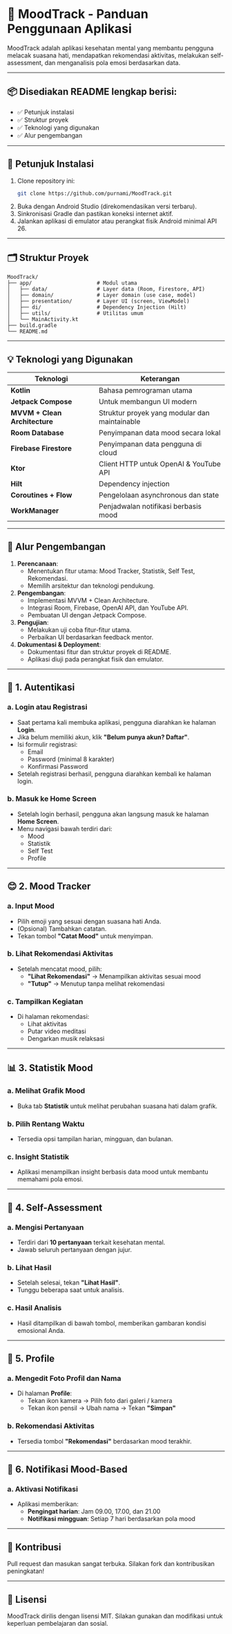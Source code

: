 
# 📱 MoodTrack - Panduan Penggunaan Aplikasi

MoodTrack adalah aplikasi kesehatan mental yang membantu pengguna melacak suasana hati, mendapatkan rekomendasi aktivitas, melakukan self-assessment, dan menganalisis pola emosi berdasarkan data.

---

## 📦 Disediakan README lengkap berisi:

- ✅ Petunjuk instalasi  
- ✅ Struktur proyek  
- ✅ Teknologi yang digunakan  
- ✅ Alur pengembangan  

---

## 🔧 Petunjuk Instalasi

1. Clone repository ini:
   ```bash
   git clone https://github.com/purnami/MoodTrack.git
   ```
2. Buka dengan Android Studio (direkomendasikan versi terbaru).
3. Sinkronisasi Gradle dan pastikan koneksi internet aktif.
4. Jalankan aplikasi di emulator atau perangkat fisik Android minimal API 26.

---

## 🗂️ Struktur Proyek

```
MoodTrack/
├── app/                     # Modul utama
│   ├── data/                # Layer data (Room, Firestore, API)
│   ├── domain/              # Layer domain (use case, model)
│   ├── presentation/        # Layer UI (screen, ViewModel)
│   ├── di/                  # Dependency Injection (Hilt)
│   ├── utils/               # Utilitas umum
│   └── MainActivity.kt
├── build.gradle
└── README.md
```

---

## 💡 Teknologi yang Digunakan

| Teknologi | Keterangan |
|----------|------------|
| **Kotlin** | Bahasa pemrograman utama |
| **Jetpack Compose** | Untuk membangun UI modern |
| **MVVM + Clean Architecture** | Struktur proyek yang modular dan maintainable |
| **Room Database** | Penyimpanan data mood secara lokal |
| **Firebase Firestore** | Penyimpanan data pengguna di cloud |
| **Ktor** | Client HTTP untuk OpenAI & YouTube API |
| **Hilt** | Dependency injection |
| **Coroutines + Flow** | Pengelolaan asynchronous dan state |
| **WorkManager** | Penjadwalan notifikasi berbasis mood |

---

## 🔁 Alur Pengembangan

1. **Perencanaan**:
   - Menentukan fitur utama: Mood Tracker, Statistik, Self Test, Rekomendasi.
   - Memilih arsitektur dan teknologi pendukung.
2. **Pengembangan**:
   - Implementasi MVVM + Clean Architecture.
   - Integrasi Room, Firebase, OpenAI API, dan YouTube API.
   - Pembuatan UI dengan Jetpack Compose.
3. **Pengujian**:
   - Melakukan uji coba fitur-fitur utama.
   - Perbaikan UI berdasarkan feedback mentor.
4. **Dokumentasi & Deployment**:
   - Dokumentasi fitur dan struktur proyek di README.
   - Aplikasi diuji pada perangkat fisik dan emulator.

---

## 🔐 1. Autentikasi

### a. Login atau Registrasi
- Saat pertama kali membuka aplikasi, pengguna diarahkan ke halaman **Login**.
- Jika belum memiliki akun, klik **"Belum punya akun? Daftar"**.
- Isi formulir registrasi:
  - Email
  - Password (minimal 8 karakter)
  - Konfirmasi Password
- Setelah registrasi berhasil, pengguna diarahkan kembali ke halaman login.

### b. Masuk ke Home Screen
- Setelah login berhasil, pengguna akan langsung masuk ke halaman **Home Screen**.
- Menu navigasi bawah terdiri dari:
  - Mood
  - Statistik
  - Self Test
  - Profile

---

## 😊 2. Mood Tracker

### a. Input Mood
- Pilih emoji yang sesuai dengan suasana hati Anda.
- (Opsional) Tambahkan catatan.
- Tekan tombol **"Catat Mood"** untuk menyimpan.

### b. Lihat Rekomendasi Aktivitas
- Setelah mencatat mood, pilih:
  - **"Lihat Rekomendasi"** → Menampilkan aktivitas sesuai mood
  - **"Tutup"** → Menutup tanpa melihat rekomendasi

### c. Tampilkan Kegiatan
- Di halaman rekomendasi:
  - Lihat aktivitas
  - Putar video meditasi
  - Dengarkan musik relaksasi

---

## 📊 3. Statistik Mood

### a. Melihat Grafik Mood
- Buka tab **Statistik** untuk melihat perubahan suasana hati dalam grafik.

### b. Pilih Rentang Waktu
- Tersedia opsi tampilan harian, mingguan, dan bulanan.

### c. Insight Statistik
- Aplikasi menampilkan insight berbasis data mood untuk membantu memahami pola emosi.

---

## 🧠 4. Self-Assessment

### a. Mengisi Pertanyaan
- Terdiri dari **10 pertanyaan** terkait kesehatan mental.
- Jawab seluruh pertanyaan dengan jujur.

### b. Lihat Hasil
- Setelah selesai, tekan **"Lihat Hasil"**.
- Tunggu beberapa saat untuk analisis.

### c. Hasil Analisis
- Hasil ditampilkan di bawah tombol, memberikan gambaran kondisi emosional Anda.

---

## 👤 5. Profile

### a. Mengedit Foto Profil dan Nama
- Di halaman **Profile**:
  - Tekan ikon kamera → Pilih foto dari galeri / kamera
  - Tekan ikon pensil → Ubah nama → Tekan **"Simpan"**

### b. Rekomendasi Aktivitas
- Tersedia tombol **"Rekomendasi"** berdasarkan mood terakhir.

---

## 🔔 6. Notifikasi Mood-Based

### a. Aktivasi Notifikasi
- Aplikasi memberikan:
  - **Pengingat harian**: Jam 09.00, 17.00, dan 21.00
  - **Notifikasi mingguan**: Setiap 7 hari berdasarkan pola mood

---

## 🤝 Kontribusi

Pull request dan masukan sangat terbuka. Silakan fork dan kontribusikan peningkatan!

---

## 📄 Lisensi

MoodTrack dirilis dengan lisensi MIT. Silakan gunakan dan modifikasi untuk keperluan pembelajaran dan sosial.
